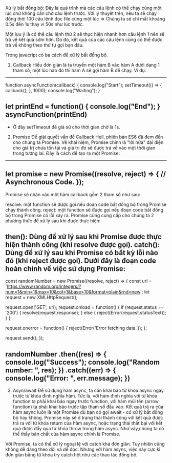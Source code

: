 Xử lý bất đồng bộ:
Đây là quá trình mà các câu lệnh có thể chạy cùng một lúc chứ không cần chờ câu lệnh trước. 
Với lý thuyết trên, 
nếu ta sẽ chạy đồng thời 100 câu lệnh đọc file cùng một lúc 
=> Chúng ta sẽ chỉ mất khoảng 0.5s đến 1s thay vì 50s như lúc trước.

Một lưu ý là có thể câu lệnh thứ 2 sẽ thực hiện nhanh hơn câu lệnh 1 
nên sẽ trả về kết quả sớm hơn. 
Do đó, kết quả của các câu lệnh cũng có thể được trả về không theo thứ tự gọi bạn đâu.

Trong javacript có ba cách để xử lý bất đồng bộ. 

1. Callback
Hiểu đơn giản là ta truyền một hàm B vào hàm A dưới dạng 1 tham số, một lúc nào đó 
thì hàm A sẽ gọi hàm B để chạy. 
Ví dụ:
-------------------
function asyncFunction(callback) {
   console.log("Start");
   setTimeout(() => {
      callback();
   }, 1000);
   console.log("Waiting");
}

let printEnd = function() {
   console.log("End");
}
asyncFunction(printEnd)
-------------------
* Ở đây setTimeout để giả sử cho thời gian chờ là 1s.

2. Promise
Để giải quyết vấn đề Callback Hell, phiên bản ES6 đã đem đến cho chúng ta Promise. 
Về khái niệm, Promise chính là "lời hứa" đại diện cho giá trị chưa tồn tại và giá trị đó 
sẽ được trả về vào một thời gian trong tương lai.
Đây là cách để tạo ra một Promise:
-------------------
let promise = new Promise((resolve, reject) => {
  // Asynchronous Code.
});
-------------------
Promise sẽ nhận vào một hàm callback gồm 2 tham số như sau:

resolve: một function sẽ được gọi nếu đoạn code bất đồng bộ trong Promise chạy thành công.
reject: một function sẽ được gọi nếu đoạn code bất đồng bộ trong Promise có lỗi xảy ra.
Promise cũng cung cấp cho chúng ta 2 phương thức để xử lý sau khi được thực hiện:

then(): Dùng để xử lý sau khi Promise được thực hiện thành công (khi resolve được gọi).
catch(): Dùng để xử lý sau khi Promise có bất kỳ lỗi nào đó (khi reject được gọi).
Dưới đây là đoạn code hoàn chỉnh về việc sử dụng Promise:
-------------------
const randomNumber = new Promise((resolve, reject) => {
   const url = 'https://www.random.org/integers/?num=1&min=1&max=10&col=1&base=10&format=plain&rnd=new';
   let request = new XMLHttpRequest();

   request.open('GET', url);
   request.onload = function() {
      if (request.status == '200') {
         resolve(request.response);
      } else {
         reject(Error(request.statusText)); 
      }
   };

   request.onerror = function() {
      reject(Error('Error fetching data.'));
   };

   request.send();
});

randomNumber
.then((res) => {
   console.log("Success");
   console.log("Random number: ", res);
})
.catch((err) => {
   console.log("Error: ", err.message);
})
-------------------

3. Asyn/await
Để sử dụng hàm async, ta cần khai báo từ khóa async ngay trước từ khóa định nghĩa hàm. 
Tức là, với hàm định nghĩa với từ khóa function ta phải khai báo ngay trước function, 
với hàm mũi tên (arrow function) ta phải khai báo trước tập tham số đầu vào.
Kết quả trả ra của hàm async luôn là một Promise dù bạn có gọi 
await - có xử lý bất đồng bộ hay không. 
Promise này sẽ ở trạng thái thành công với kết quả được trả ra với từ khóa return của hàm async, 
hoặc trạng thái thất bại với kết quả được đẩy qua từ khóa throw trong hàm async. 
Như vậy,chúng ta có thể thấy bản chất của hàm async chính là Promise.

Với Promise, ta có thể xử lý ngoại lệ với catch khá đơn giản. 
Tuy nhiên cũng không dễ dàng theo dõi và dễ đọc. 
Nhưng với hàm async, việc này cực kì đơn giản bằng từ khóa try catch hệt như các thao tác đồng bộ.